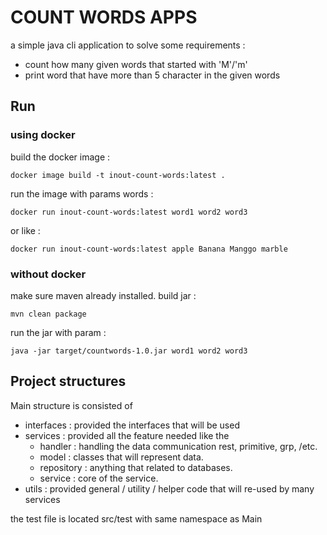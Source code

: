 # COUNT WORDS APPS
a simple java cli application to solve some requirements :
- count how many given words that started with 'M'/'m'
- print word that have more than 5 character in the given words

## Run
### using docker
build the docker image :
```
docker image build -t inout-count-words:latest .
```

run the image with params words :
```
docker run inout-count-words:latest word1 word2 word3
```
or like :
```
docker run inout-count-words:latest apple Banana Manggo marble
```

### without docker
make sure maven already installed.
build jar :
```
mvn clean package
```

run the jar with param :
```
java -jar target/countwords-1.0.jar word1 word2 word3
```


## Project structures
Main structure is consisted of 
- interfaces : provided the interfaces that will be used
- services : provided all the feature needed like the 
  - handler : handling the data communication rest, primitive, grp, /etc. 
  - model : classes that will represent data. 
  - repository : anything that related to databases.
  - service : core of the service.
- utils : provided general / utility / helper code that will re-used by many services

the test file is located src/test with same namespace as Main